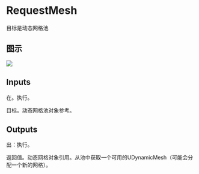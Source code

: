 # RequestMesh

目标是动态网格池

## 图示

![]($-20221218-18453875.png)

## Inputs

在。执行。

目标。动态网格池对象参考。

## Outputs

出：执行。

返回值。动态网格对象引用。从池中获取一个可用的UDynamicMesh（可能会分配一个新的网格）。